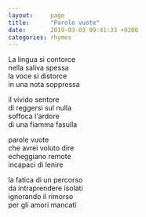 ```yaml
---
layout:     page
title:      "Parole vuote"
date:       2019-03-03 09:41:33 +0200
categories: rhymes
---
```


La lingua si contorce   
nella saliva spessa   
la voce si distorce   
in una nota soppressa      

il vivido sentore   
di reggersi sul nulla    
soffoca l'ardore   
di una fiamma fasulla   

parole vuote   
che avrei voluto dire   
echeggiano remote   
incapaci di lenire   

la fatica di un percorso   
da intraprendere isolati   
ignorando il rimorso   
per gli amori mancati 
